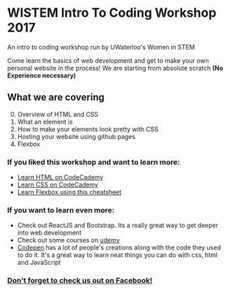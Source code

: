 # WISTEM Intro To Coding Workshop 2017
An intro to coding workshop run by UWaterloo's Women in STEM

Come learn the basics of web development and get to make your own personal website in the process!
We are starting from absolute scratch **(No Experience necessary)**

## What we are covering
0. Overview of HTML and CSS
1. What an element is
2. How to make your elements look pretty with CSS
3. Hosting your website using github pages
4. Flexbox

### If you liked this workshop and want to learn more:
- [Learn HTML on CodeCademy](https://www.codecademy.com/learn/learn-html)
- [Learn CSS on CodeCademy](https://www.codecademy.com/learn/learn-css)
- [Learn Flexbox using this cheatsheet](https://css-tricks.com/snippets/css/a-guide-to-flexbox/)

### If you want to learn even more:
- Check out ReactJS and Bootstrap. Its a really great way to get deeper into web development
- Check out some courses on [udemy](https://www.udemy.com/the-web-developer-bootcamp/)
- [Codepen](https://codepen.io/) has a lot of people's creations along with the code they used to do it. It's a great way to learn neat things you can do with css, html and JavaScript 

### [Don't forget to check us out on Facebook!](https://www.facebook.com/UWWiSTEM/)

